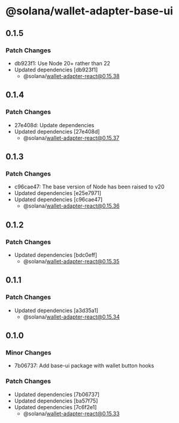 # @solana/wallet-adapter-base-ui

## 0.1.5

### Patch Changes

- db923f1: Use Node 20+ rather than 22
- Updated dependencies [db923f1]
    - @solana/wallet-adapter-react@0.15.38

## 0.1.4

### Patch Changes

- 27e408d: Update dependencies
- Updated dependencies [27e408d]
    - @solana/wallet-adapter-react@0.15.37

## 0.1.3

### Patch Changes

- c96cae47: The base version of Node has been raised to v20
- Updated dependencies [e25e7971]
- Updated dependencies [c96cae47]
    - @solana/wallet-adapter-react@0.15.36

## 0.1.2

### Patch Changes

- Updated dependencies [bdc0eff]
    - @solana/wallet-adapter-react@0.15.35

## 0.1.1

### Patch Changes

- Updated dependencies [a3d35a1]
    - @solana/wallet-adapter-react@0.15.34

## 0.1.0

### Minor Changes

- 7b06737: Add base-ui package with wallet button hooks

### Patch Changes

- Updated dependencies [7b06737]
- Updated dependencies [ba57f75]
- Updated dependencies [7c6f2e1]
    - @solana/wallet-adapter-react@0.15.33
